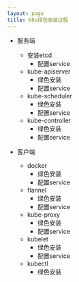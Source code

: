 ```yaml
---
layout: page
title: K8s绿色安装过程
---
```


* 服务端
	* 安装etcd
		* 配置service
	* kube-apiserver
		* 绿色安装
		* 配置service
	* kube-scheduler
		* 绿色安装
		* 配置service
	* kube-controller
		* 绿色安装
		* 配置service

* 客户端
	* docker
		* 绿色安装
		* 配置service
	* flannel
		* 绿色安装
		* 配置service
	* kube-proxy
		* 绿色安装
		* 配置service
	* kubelet
		* 绿色安装
		* 配置service
	* kubectl
		* 绿色安装
